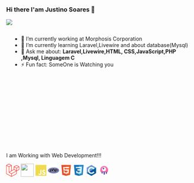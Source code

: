### Hi there I'am Justino Soares 👋
<!-- colocar as actividades -->


<div style="display:flex; align-items:center;height:"50rem; justify-centent:center;">
  
<div>
  <img align="right" height="180em" src="https://github-readme-stats.vercel.app/api/top-langs/?username=JustinoSoares&layout=compact&langs_count=16&theme=great-gatsby"/>
</div>
<div>


- 🔭 I’m currently working at Morphosis Corporation
- 🌱 I’m currently learning Laravel,Livewire and about database(Mysql)
- 💬 Ask me about: <strong>Laravel,Livewire,HTML, CSS,JavaScript,PHP ,Mysql, Linguagem C</strong>
- ⚡ Fun fact: SomeOne is Watching you
  
</div>
</div>

<div  align="" style="display:flex; aligin-items:center;"> 
  <div style="display: inline_block"><br>
      <p><p style="margin-top:10rem;">
  I am Working with Web Development!!!
</p></p>
    <img align="center" height="35" width="35" alt="coding-time" src="./img/laravel-2.svg">
    <img  align="center" src="https://cdn.jsdelivr.net/gh/devicons/devicon/icons/mysql/mysql-original.svg" height="35" width="35" />
    <img align="center" height="30" width="30" alt="js-icon"  src="https://raw.githubusercontent.com/devicons/devicon/master/icons/javascript/javascript-plain.svg">
    <img align="center" height="30" width="30" alt="react-icon" src="https://raw.githubusercontent.com/devicons/devicon/master/icons/php/php-original.svg">
    <img align="center" height="30" width="30" alt="html-icon" src="https://raw.githubusercontent.com/devicons/devicon/master/icons/html5/html5-original.svg">
    <img align="center" height="30" width="30"alt="css-icon" src="https://raw.githubusercontent.com/devicons/devicon/master/icons/css3/css3-original.svg">
    <img align="center"height="30" width="30" alt="c-icon" src="https://raw.githubusercontent.com/devicons/devicon/master/icons/c/c-original.svg">
    <img align="center" height="30" width="30" alt="nodejs-icon" src="./img/livewire.png">
   </div>
    
  

